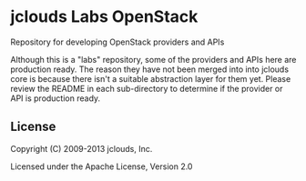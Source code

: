 jclouds Labs OpenStack
======================

Repository for developing OpenStack providers and APIs

Although this is a "labs" repository, some of the providers and APIs here are production ready. The reason they have not been merged into into jclouds core is because there isn't a suitable abstraction layer for them yet. Please review the README in each sub-directory to determine if the provider or API is production ready.


License
-------
Copyright (C) 2009-2013 jclouds, Inc.

Licensed under the Apache License, Version 2.0
